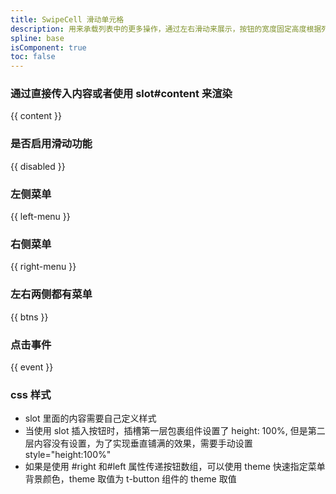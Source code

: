 ```yaml
---
title: SwipeCell 滑动单元格
description: 用来承载列表中的更多操作，通过左右滑动来展示，按钮的宽度固定高度根据列表高度而变化。
spline: base
isComponent: true
toc: false
---
```


### 通过直接传入内容或者使用 slot#content 来渲染

{{ content }}

### 是否启用滑动功能

{{ disabled }}

### 左侧菜单

{{ left-menu }}

### 右侧菜单

{{ right-menu }}

### 左右两侧都有菜单

{{ btns }}

### 点击事件

{{ event }}

### css 样式

- slot 里面的内容需要自己定义样式
- 当使用 slot 插入按钮时，插槽第一层包裹组件设置了 height: 100%, 但是第二层内容没有设置，为了实现垂直铺满的效果，需要手动设置 style="height:100%"
- 如果是使用 #right 和#left 属性传递按钮数组，可以使用 theme 快速指定菜单背景颜色，theme 取值为 t-button 组件的 theme 取值
